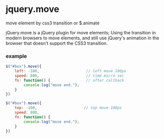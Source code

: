 # jquery.move
move element by css3 transition or $.animate

jQuery.move is a jQuery plugin for move elements; Using the transition in modern browsers to move elements, and still use jQuery's animation in the browser that doesn't support the CSS3 transition.


### example
```javascript
$("#box").move({
    left: -100,                     // left move 100px
    speed: 800,                     // time micro sec
    fn: function() {                // after callback
        console.log("move end.");
    }
})

$("#box").move({
    top: -100,                     // top move 100px
    speed: 800,
    fn: function() {
        console.log("move end.");
    }
})
```